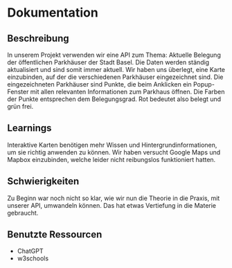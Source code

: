# Dokumentation

## Beschreibung
In unserem Projekt verwenden wir eine API zum Thema: Aktuelle Belegung der öffentlichen Parkhäuser der Stadt Basel. Die Daten werden ständig aktualisiert und sind somit immer aktuell. Wir haben uns überlegt, eine Karte einzubinden, auf der die verschiedenen Parkhäuser eingezeichnet sind. Die eingezeichneten Parkhäuser sind Punkte, die beim Anklicken ein Popup-Fenster mit allen relevanten Informationen zum Parkhaus öffnen. Die Farben der Punkte entsprechen dem Belegungsgrad. Rot bedeutet also belegt und grün frei. 

## Learnings
Interaktive Karten benötigen mehr Wissen und Hintergrundinformationen, um sie richtig anwenden zu können. Wir haben versucht Google Maps und Mapbox einzubinden, welche leider nicht reibungslos funktioniert hatten.

## Schwierigkeiten
Zu Beginn war noch nicht so klar, wie wir nun die Theorie in die Praxis, mit unserer API, umwandeln können. Das hat etwas Vertiefung in die Materie gebraucht.

## Benutzte Ressourcen

- ChatGPT
- w3schools
